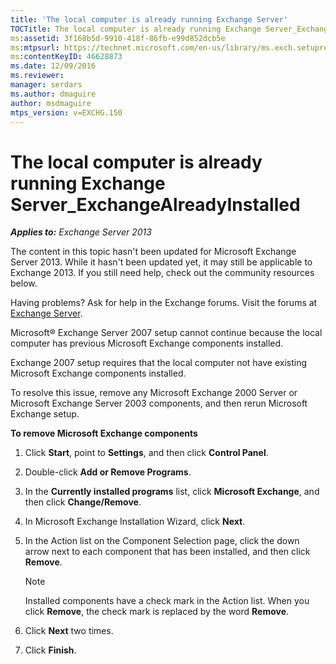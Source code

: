 ```yaml
---
title: 'The local computer is already running Exchange Server'
TOCTitle: The local computer is already running Exchange Server_ExchangeAlreadyInstalled
ms:assetid: 3f168b5d-9910-418f-86fb-e99d852dcb5e
ms:mtpsurl: https://technet.microsoft.com/en-us/library/ms.exch.setupreadiness.exchangealreadyinstalled(v=EXCHG.150)
ms:contentKeyID: 46628873
ms.date: 12/09/2016
ms.reviewer: 
manager: serdars
ms.author: dmaguire
author: msdmaguire
mtps_version: v=EXCHG.150
---
```


# The local computer is already running Exchange Server\_ExchangeAlreadyInstalled

_**Applies to:** Exchange Server 2013_

The content in this topic hasn't been updated for Microsoft Exchange Server 2013. While it hasn't been updated yet, it may still be applicable to Exchange 2013. If you still need help, check out the community resources below.

Having problems? Ask for help in the Exchange forums. Visit the forums at [Exchange Server](https://go.microsoft.com/fwlink/p/?linkid=60612).

Microsoft® Exchange Server 2007 setup cannot continue because the local computer has previous Microsoft Exchange components installed.

Exchange 2007 setup requires that the local computer not have existing Microsoft Exchange components installed.

To resolve this issue, remove any Microsoft Exchange 2000 Server or Microsoft Exchange Server 2003 components, and then rerun Microsoft Exchange setup.

**To remove Microsoft Exchange components**

1. Click **Start**, point to **Settings**, and then click **Control Panel**.

2. Double-click **Add or Remove Programs**.

3. In the **Currently installed programs** list, click **Microsoft Exchange**, and then click **Change/Remove**.

4. In Microsoft Exchange Installation Wizard, click **Next**.

5. In the Action list on the Component Selection page, click the down arrow next to each component that has been installed, and then click **Remove**.

    > [!NOTE]
    > Installed components have a check mark in the Action list. When you click <STRONG>Remove</STRONG>, the check mark is replaced by the word <STRONG>Remove</STRONG>.

6. Click **Next** two times.

7. Click **Finish**.
